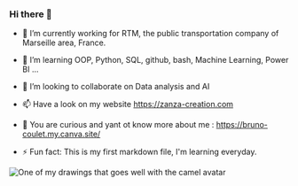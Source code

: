 ### Hi there 👋

<!--
**bruno-coulet/bruno-coulet** is a ✨ _special_ ✨ repository because its `README.md` (this file) appears on your GitHub profile.

Here are some ideas to get you started:
-->

- 🔭 I’m currently working for RTM, the public transportation company of Marseille area, France.
- 🌱 I’m learning OOP, Python, SQL, github, bash, Machine Learning, Power BI ...
- 👯 I’m looking to collaborate on Data analysis and AI
- 📫 Have a look on my website https://zanza-creation.com
- 🔎 You are curious and yant ot know more about me : https://bruno-coulet.my.canva.site/

- ⚡ Fun fact: This is my first markdown file, I'm learning everyday.
<!--
![One of my drawings](https://zanza-creation.com/medias/2022/01/bandeau-orient-desktop.jpg)
-->

![One of my drawings that goes well with the camel avatar](https://zanza-creation.com/medias/2022/01/bandeau-levant-desktop.jpg)
